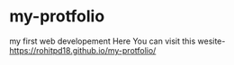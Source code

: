 # my-protfolio
my first web developement 
Here You can visit this wesite- https://rohitpd18.github.io/my-protfolio/
